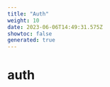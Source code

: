 ```yaml
---
title: "Auth"
weight: 10
date: 2023-06-06T14:49:31.575Z
showtoc: false
generated: true
---
```

<!-- This file was generated from the Vendure source. Do not modify. Instead, re-run the "docs:build" script -->


# auth